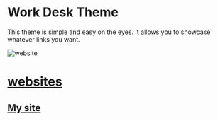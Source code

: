 # Work Desk Theme
This theme is simple and easy on the eyes.  It allows you to showcase whatever
links you want.

![website](webiste.png)

# [websites](https://github.com/vaporjawn/websites)

## [My site](https://vaporjawn.github.io/)
